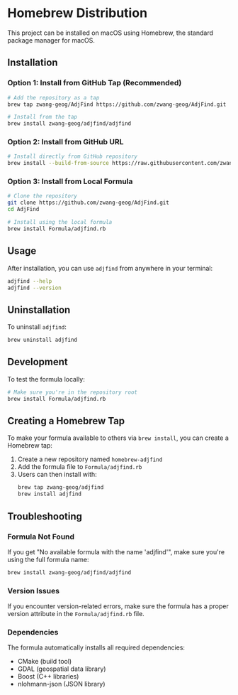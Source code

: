 # Homebrew Distribution

This project can be installed on macOS using Homebrew, the standard package manager for macOS.

## Installation

### Option 1: Install from GitHub Tap (Recommended)
```bash
# Add the repository as a tap
brew tap zwang-geog/AdjFind https://github.com/zwang-geog/AdjFind.git

# Install from the tap
brew install zwang-geog/adjfind/adjfind
```

### Option 2: Install from GitHub URL
```bash
# Install directly from GitHub repository
brew install --build-from-source https://raw.githubusercontent.com/zwang-geog/AdjFind/master/Formula/adjfind.rb
```

### Option 3: Install from Local Formula
```bash
# Clone the repository
git clone https://github.com/zwang-geog/AdjFind.git
cd AdjFind

# Install using the local formula
brew install Formula/adjfind.rb
```

## Usage

After installation, you can use `adjfind` from anywhere in your terminal:

```bash
adjfind --help
adjfind --version
```

## Uninstallation

To uninstall `adjfind`:

```bash
brew uninstall adjfind
```

## Development

To test the formula locally:
```bash
# Make sure you're in the repository root
brew install Formula/adjfind.rb
```

## Creating a Homebrew Tap

To make your formula available to others via `brew install`, you can create a Homebrew tap:

1. Create a new repository named `homebrew-adjfind`
2. Add the formula file to `Formula/adjfind.rb`
3. Users can then install with:
   ```bash
   brew tap zwang-geog/adjfind
   brew install adjfind
   ```

## Troubleshooting

### Formula Not Found
If you get "No available formula with the name 'adjfind'", make sure you're using the full formula name:
```bash
brew install zwang-geog/adjfind/adjfind
```

### Version Issues
If you encounter version-related errors, make sure the formula has a proper version attribute in the `Formula/adjfind.rb` file.

### Dependencies
The formula automatically installs all required dependencies:
- CMake (build tool)
- GDAL (geospatial data library)
- Boost (C++ libraries)
- nlohmann-json (JSON library)
